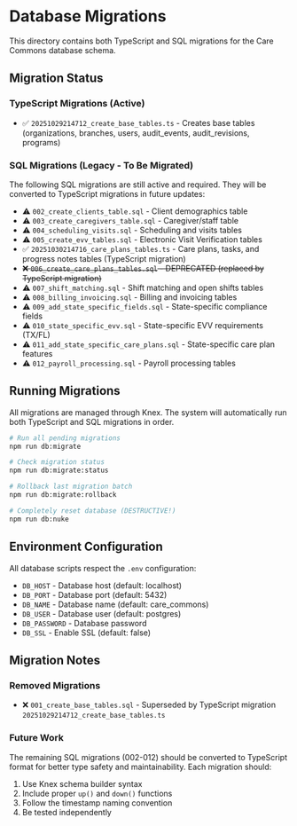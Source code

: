 # Database Migrations

This directory contains both TypeScript and SQL migrations for the Care Commons database schema.

## Migration Status

### TypeScript Migrations (Active)
- ✅ `20251029214712_create_base_tables.ts` - Creates base tables (organizations, branches, users, audit_events, audit_revisions, programs)

### SQL Migrations (Legacy - To Be Migrated)
The following SQL migrations are still active and required. They will be converted to TypeScript migrations in future updates:

- ⚠️ `002_create_clients_table.sql` - Client demographics table
- ⚠️ `003_create_caregivers_table.sql` - Caregiver/staff table
- ⚠️ `004_scheduling_visits.sql` - Scheduling and visits tables
- ⚠️ `005_create_evv_tables.sql` - Electronic Visit Verification tables
- ✅ `20251030214716_care_plans_tables.ts` - Care plans, tasks, and progress notes tables (TypeScript migration)
- ~~❌ `006_create_care_plans_tables.sql` - DEPRECATED (replaced by TypeScript migration)~~
- ⚠️ `007_shift_matching.sql` - Shift matching and open shifts tables
- ⚠️ `008_billing_invoicing.sql` - Billing and invoicing tables
- ⚠️ `009_add_state_specific_fields.sql` - State-specific compliance fields
- ⚠️ `010_state_specific_evv.sql` - State-specific EVV requirements (TX/FL)
- ⚠️ `011_add_state_specific_care_plans.sql` - State-specific care plan features
- ⚠️ `012_payroll_processing.sql` - Payroll processing tables

## Running Migrations

All migrations are managed through Knex. The system will automatically run both TypeScript and SQL migrations in order.

```bash
# Run all pending migrations
npm run db:migrate

# Check migration status
npm run db:migrate:status

# Rollback last migration batch
npm run db:migrate:rollback

# Completely reset database (DESTRUCTIVE!)
npm run db:nuke
```

## Environment Configuration

All database scripts respect the `.env` configuration:
- `DB_HOST` - Database host (default: localhost)
- `DB_PORT` - Database port (default: 5432)
- `DB_NAME` - Database name (default: care_commons)
- `DB_USER` - Database user (default: postgres)
- `DB_PASSWORD` - Database password
- `DB_SSL` - Enable SSL (default: false)

## Migration Notes

### Removed Migrations
- ❌ `001_create_base_tables.sql` - Superseded by TypeScript migration `20251029214712_create_base_tables.ts`

### Future Work
The remaining SQL migrations (002-012) should be converted to TypeScript format for better type safety and maintainability. Each migration should:
1. Use Knex schema builder syntax
2. Include proper `up()` and `down()` functions
3. Follow the timestamp naming convention
4. Be tested independently
